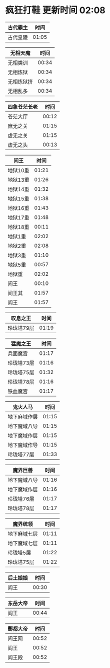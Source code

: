 # 疯狂打鞋 更新时间 02:08

| 古代霸主   | 时间    |
|--------|-------|
| 古代皇陵 | 01:05 |

| 无相天魔   | 时间    |
|--------|-------|
| 无相类训 | 00:34 |
| 无相炼狱 | 00:34 |
| 无相炼狱挤 | 00:34 |
| 无相乱多 | 00:34 |

| 四象苍茫长老   | 时间    |
|--------|-------|
| 苍茫大厅 | 00:12 |
| 庶无之关 | 01:15 |
| 虚无之关 | 01:15 |
| 虚无之头 | 00:13 |

| 间王   | 时间    |
|--------|-------|
| 地狱10重 | 01:21 |
| 地狱13重 | 01:26 |
| 地狱14重 | 01:32 |
| 地狱15重 | 01:38 |
| 地狱16重 | 01:43 |
| 地狱17重 | 01:48 |
| 地狱18重 | 00:11 |
| 地狱1重 | 02:02 |
| 地狱2重 | 02:08 |
| 地狱3重 | 01:10 |
| 地狱5重 | 00:57 |
| 地狱重 | 02:02 |
| 间王 | 00:10 |
| 间王其 | 01:57 |
| 阎王 | 01:57 |

| 叹息之王   | 时间    |
|--------|-------|
| 玲珑塔79层 | 01:19 |

| 猛魔之王   | 时间    |
|--------|-------|
| 兵面魔宫 | 01:17 |
| 玲珑塔73层 | 01:16 |
| 玲珑塔75层 | 01:32 |
| 玲珑塔78层 | 01:16 |
| 铁血魔宫 | 01:17 |

| 鬼火人马   | 时间    |
|--------|-------|
| 地下麻域作层 | 01:15 |
| 地下魔域八导 | 01:15 |
| 地下魔域作层 | 01:15 |
| 地下魔域作导 | 01:15 |
| 玲珑塔77层 | 01:33 |

| 魔界巨兽   | 时间    |
|--------|-------|
| 地下魔域八导 | 01:16 |
| 地下魔域作层 | 01:16 |
| 玲珑塔76层 | 01:17 |
| 玲珑塔78层 | 01:17 |

| 魔界统领   | 时间    |
|--------|-------|
| 地下麻域七层 | 01:11 |
| 地下魔域七层 | 01:11 |
| 玲珑塔5层 | 01:22 |
| 玲珑塔75层 | 01:22 |

| 后土娘娘   | 时间    |
|--------|-------|
| 阎王 | 00:30 |

| 东岳大帝   | 时间    |
|--------|-------|
| 阎王 | 00:44 |

| 酆都大帝   | 时间    |
|--------|-------|
| 间王网 | 00:52 |
| 阎王 | 00:52 |
| 阎王殿 | 00:52 |